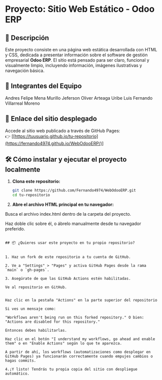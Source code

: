 # Proyecto: Sitio Web Estático - Odoo ERP

## 📄 Descripción
Este proyecto consiste en una página web estática desarrollada con HTML y CSS, dedicada a presentar información sobre el software de gestión empresarial **Odoo ERP**. El sitio está pensado para ser claro, funcional y visualmente limpio, incluyendo información, imágenes ilustrativas y navegación básica.

## 👥 Integrantes del Equipo

Andres Felipe Mena Murillo
Jeferson Oliver Arteaga Uribe
Luis Fernando Villarreal Moreno

## 🔗 Enlace del sitio desplegado
Accede al sitio web publicado a través de GitHub Pages:  
👉 [[https://tuusuario.github.io/tu-repositorio](https://fernando4974.github.io/WebOdooERP/)]

## 🛠️ Cómo instalar y ejecutar el proyecto localmente

1. **Clona este repositorio:**
   ```bash
   git clone https://github.com/Fernando4974/WebOdooERP.git
   cd tu-repositorio
   
2. **Abre el archivo HTML principal en tu navegador:**

Busca el archivo index.html dentro de la carpeta del proyecto.

Haz doble clic sobre él, o ábrelo manualmente desde tu navegador preferido.

                                                                              ## 📦 ¿Quieres usar este proyecto en tu propio repositorio?

                                                                           1. Haz un fork de este repositorio a tu cuenta de GitHub.
                                                                           2. Ve a "Settings" > "Pages" y activa GitHub Pages desde la rama `main` o `gh-pages`.
                                                                           3. Asegúrate de que las GitHub Actions estén habilitadas.
                                                                                                                                    Ve al repositorio en GitHub.

                                                                                   Haz clic en la pestaña "Actions" en la parte superior del repositorio                                                                                  
                                                                                    Si ves un mensaje como:                                 
                                                                                    "Workflows aren't being run on this forked repository." O bien: "Actions are disabled for this repository." 
                                                                                    Entonces debes habilitarlas.
                                                                                    Haz clic en el botón "I understand my workflows, go ahead and enable them" o en "Enable Actions" según lo que te aparezca.
                                                                                    A partir de ahí, los workflows (automatizaciones como desplegar en GitHub Pages) ya funcionarán correctamente cuando empujes cambios o hagas commits.
                                                                           4.¡Y listo! Tendrás tu propia copia del sitio con despliegue automático.
                                                                           
